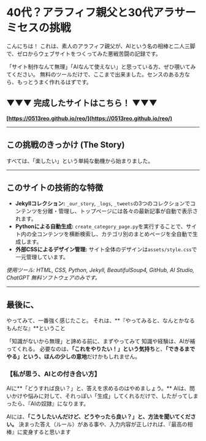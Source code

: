 # 40代？アラフィフ親父と30代アラサーミセスの挑戦

こんにちは！
これは、素人のアラフィフ親父が、AIという名の相棒と二人三脚で、ゼロからウェブサイトをつくってみた悪戦苦闘の記録です。

「サイト制作なんて無理」「AIなんて使えない」と思っている方、ぜひ覗いてみてください。
無料のツールだけで、ここまで出来ました。センスのある方なら、もっとうまく作れるはずです。

## ▼▼▼ 完成したサイトはこちら！ ▼▼▼

**[https://0513reo.github.io/reo/](https://0513reo.github.io/reo/)**

---

## この挑戦のきっかけ (The Story)

すべては、「楽したい」という単純な動機から始まりました。

---

## このサイトの技術的な特徴

*   **Jekyllコレクション:** `_our_story`, `_logs`, `_tweets`の3つのコレクションでコンテンツを分離・管理し、トップページには各々の最新記事が自動で表示されます。
*   **Pythonによる自動生成:** `create_category_page.py`を実行することで、サイト内の全コンテンツを横断検索し、カテゴリ別のまとめページを全自動で生成します。
*   **外部CSSによるデザイン管理:** サイト全体のデザインは`assets/style.css`で一元管理しています。

*使用ツール: HTML, CSS, Python, Jekyll, BeautifulSoup4, GitHub, AI Studio, ChatGPT 無料ソフトウェアのみです。*

---

## 最後に、

やってみて、一番強く感じたこと。
それは、**『やってみると、なんとかなるもんだな』**ということ

「知識がないから無理」と諦める前に、まずやってみて
知識や経験は、AIが補ってくれる。
必要なのは、**「これをやりたい！」という気持ち**と、**「できるまでやる」という、ほんの少しの意地**だけかもしれません。

### 【私が思う、AIとの付き合い方】

AIに**「どうすれば良い？」と、答えを求めるのはやめましょう。**
AIは、問いかけや悩みに対して、それっぽい「生成」してくれるだけで、したがってしまったら、『AIの奴隷』になります。

AIには、**「こうしたいんだけど、どうやったら良い？」と、方法を聞いてください。**
決まった答え（ルール）がある事や、入力内容が正しければ、『最高の相棒』に変身すると思います
